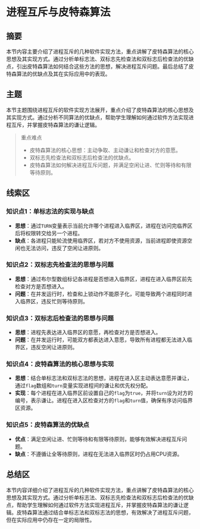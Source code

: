 # 进程互斥与皮特森算法

## 摘要

本节内容主要介绍了进程互斥的几种软件实现方法，重点讲解了皮特森算法的核心思想及其实现方式。通过分析单标志法、双标志先检查法和双标志后检查法的优缺点，引出皮特森算法如何结合这些方法的思想，解决进程互斥问题。最后总结了皮特森算法的优缺点及其在实际应用中的表现。

## 主题

本节主题围绕进程互斥的软件实现方法展开，重点介绍了皮特森算法的核心思想及其实现方式。通过分析不同算法的优缺点，帮助学生理解如何通过软件方法实现进程互斥，并掌握皮特森算法的谦让逻辑。

> 重点难点
>
> - 皮特森算法的核心思想：主动争取、主动谦让和检查对方的意愿。
> - 双标志先检查法和双标志后检查法的优缺点。
> - 皮特森算法如何解决进程互斥问题，并满足空闲让进、忙则等待和有限等待原则。

## 线索区

### 知识点1：单标志法的实现与缺点
- **思想**：通过`TURN`变量表示当前允许哪个进程进入临界区，进程在访问完临界区后将权限转交给另一个进程。
- **缺点**：各进程只能轮流使用临界区，若对方不使用资源，当前进程即使资源空闲也无法访问，违反了空闲让进原则。

### 知识点2：双标志先检查法的思想与问题
- **思想**：通过布尔型数组标记各进程是否想进入临界区，进程在进入临界区前先检查对方是否想进入。
- **问题**：在并发运行时，检查和上锁动作不能原子化，可能导致两个进程同时进入临界区，违反忙则等待原则。

### 知识点3：双标志后检查法的思想与问题
- **思想**：进程先表达进入临界区的意愿，再检查对方是否想进入。
- **问题**：在并发运行时，可能双方都表达进入意愿，导致所有进程都无法进入临界区，违反空闲让进原则。

### 知识点4：皮特森算法的核心思想与实现
- **思想**：结合单标志法和双标志法的思想，进程在进入区主动表达意愿并谦让，通过`flag`数组和`turn`变量实现进程间的谦让和优先权分配。
- **实现**：每个进程在进入临界区前设置自己的`flag`为`true`，并将`turn`设为对方的编号，表示谦让。进程在进入区检查对方的`flag`和`turn`值，确保有序访问临界区资源。

### 知识点5：皮特森算法的优缺点
- **优点**：满足空闲让进、忙则等待和有限等待原则，能够有效解决进程互斥问题。
- **缺点**：不遵循让全等待原则，进程在无法进入临界区时仍占用CPU资源。

## 总结区

本节内容详细介绍了进程互斥的几种软件实现方法，重点讲解了皮特森算法的核心思想及其实现方式。通过分析单标志法、双标志先检查法和双标志后检查法的优缺点，帮助学生理解如何通过软件方法实现进程互斥，并掌握皮特森算法的谦让逻辑。皮特森算法通过结合单标志法和双标志法的思想，有效解决了进程互斥问题，但在实际应用中仍存在一定的局限性。
